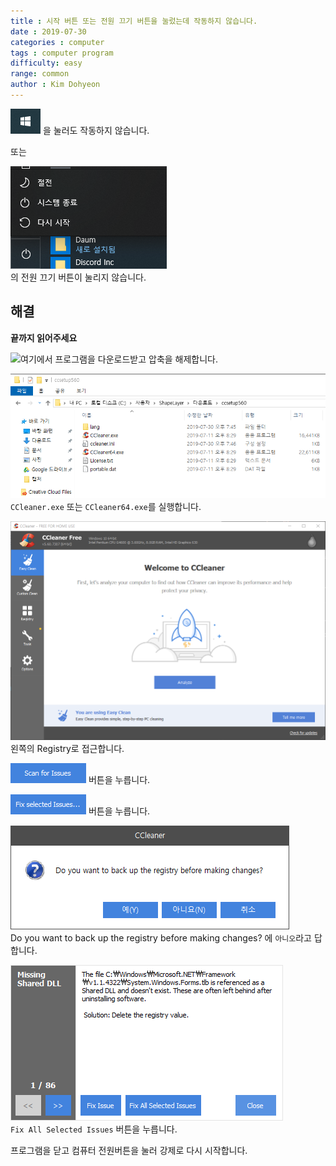 ```yaml
---
title : 시작 버튼 또는 전원 끄기 버튼을 눌렀는데 작동하지 않습니다.
date : 2019-07-30 
categories : computer
tags : computer program
difficulty: easy
range: common
author : Kim Dohyeon
---
```


![시작 버튼](/assets/img/posts/taskbar-not-execute/1.png) 을 눌러도 작동하지 않습니다.

또는

![시작 메뉴](/assets/img/posts/taskbar-not-execute/2.png)  
의 전원 끄기 버튼이 눌리지 않습니다.

해결
----
**끝까지 읽어주세요**

![여기](https://www.ccleaner.com/ccleaner/download/portable)에서 프로그램을 다운로드받고 압축을 해제합니다.

![](/assets/img/posts/taskbar-not-execute/3.png)  
`CCleaner.exe` 또는 `CCleaner64.exe`를 실행합니다.

![](/assets/img/posts/taskbar-not-execute/4.png)  
왼쪽의 Registry로 접근합니다.

![](/assets/img/posts/taskbar-not-execute/5.png) 버튼을 누릅니다.

![](/assets/img/posts/taskbar-not-execute/6.png) 버튼을 누릅니다.

![](/assets/img/posts/taskbar-not-execute/7.png)  
Do you want to back up the registry before making changes? 에 `아니오`라고 답합니다.

![](/assets/img/posts/taskbar-not-execute/8.png)  
`Fix All Selected Issues` 버튼을 누릅니다.

프로그램을 닫고 컴퓨터 전원버튼을 눌러 강제로 다시 시작합니다.
